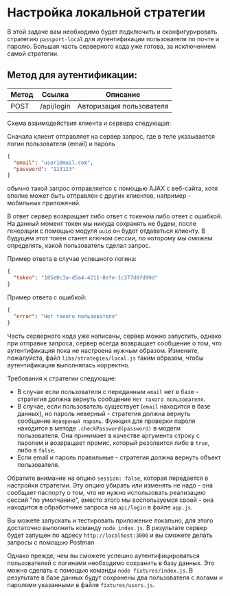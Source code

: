 # Настройка локальной стратегии

В этой задаче вам необходимо будет подключить и сконфигурировать стратегию `passport-local` для 
аутентификации пользователя по почте и паролю. Большая часть серверного кода уже готова, за 
исключением самой стратегии.

## Метод для аутентификации:
| Метод | Ссылка     | Описание                 |
|-------|------------|--------------------------|
| POST  | /api/login | Авторизация пользователя |

Схема взаимодействия клиента и сервера следующая: 

Сначала клиент отправляет на сервер запрос, где в теле указывается логин пользователя (email) и пароль
```json
{
  "email": "user1@mail.com",
  "password": "123123"
}
```
обычно такой запрос отправляется с помощью AJAX с веб-сайта, хотя вполне может быть отправлен с других 
клиентов, например - мобильных приложений.

В ответ сервер возвращает либо ответ с токеном либо ответ с ошибкой.
На данный момент токен мы никуда сохранять не будем, после генерации с помощью модуля `uuid` он будет 
отдаваться клиенту. В будущем этот токен станет ключом сессии, по которому мы сможем определять, 
какой пользователь сделал запрос.

Пример ответа в случае успешного логина:
```json
{
  "token": "185e0c3a-d5a4-4211-8efe-1c377d8fd99d"
}
```

Пример ответа с ошибкой:
```json
{
  "error": "Нет такого пользователя"
}
```

Часть серверного кода уже написаны, сервер можно запустить, однако при отправке запроса, сервер 
всегда возвращает сообщение о том, что аутентификация пока не настроена нужным образом.
Измените, пожалуйста, файл `libs/strategies/local.js` таким образом, чтобы аутентификация 
выполнялась корректно. 

Требования к стратегии следующие:
- В случае если пользователя с переданным `email` нет в базе - стратегия должна вернуть сообщение
`Нет такого пользователя`. 
- В случае, если пользователь существует (`email` находится в базе данных), но пароль неверный - 
стратегия должна вернуть сообщение `Невереный пароль`. Функция для проверки пароля находится в 
методе `.checkPassword(password)` в модели пользователя. Она принимает в качестве аргумента строку с
паролем и возвращает промис, который резолвится либо в `true`, либо в `false`.  
- Если email и пароль правильные - стратегия должна вернуть объект пользователя.

Обратите внимание на опцию `session: false`, которая передается в настройки стратегии. Эту опцию 
убирать или изменять не надо - она сообщает паспорту о том, что не нужно использовать реализацию
сессий "по умолчанию", вместо этого мы воспользуемся своей - она находится в обработчике запроса на
`api/login` в файле `app.js`.

Вы можете запускать и тестировать приложение локально, для этого достаточно выполнить команду 
`node index.js`. В результате сервер будет запущен по адресу `http://localhost:3000` и вы 
сможете делать запросы с помощью Postman 

Однако прежде, чем вы сможете успешно аутентифицироваться пользователей с логинами необходимо 
сохранить в базу данных. Это можно сделать с помощью команды `node fixtures/index.js`. В результате 
в базе данных будут сохранены два пользователя с логами и паролями указанными в файле 
`fixtures/users.js`.
